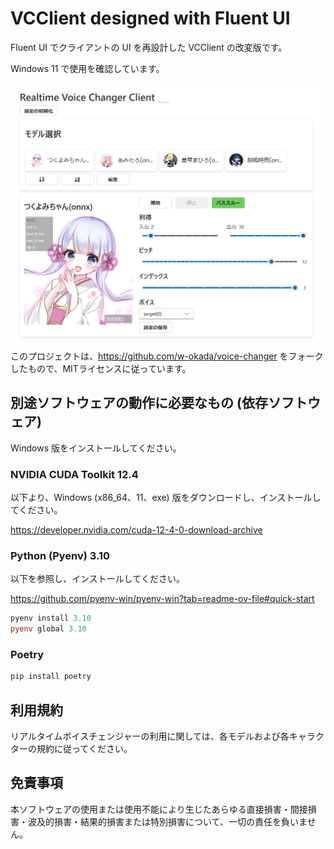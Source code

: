 # VCClient designed with Fluent UI
Fluent UI でクライアントの UI を再設計した VCClient の改変版です。

Windows 11 で使用を確認しています。

![](docs/screenshot00.png)

このプロジェクトは、https://github.com/w-okada/voice-changer をフォークしたもので、MITライセンスに従っています。

## 別途ソフトウェアの動作に必要なもの (依存ソフトウェア)
Windows 版をインストールしてください。

### NVIDIA CUDA Toolkit 12.4
以下より、Windows (x86_64、11、exe) 版をダウンロードし、インストールしてください。

https://developer.nvidia.com/cuda-12-4-0-download-archive

### Python (Pyenv) 3.10
以下を参照し、インストールしてください。

https://github.com/pyenv-win/pyenv-win?tab=readme-ov-file#quick-start

```ps1
pyenv install 3.10
pyenv global 3.10
```

### Poetry
```ps1
pip install poetry
```


## 利用規約
リアルタイムボイスチェンジャーの利用に関しては、各モデルおよび各キャラクターの規約に従ってください。

## 免責事項
本ソフトウェアの使用または使用不能により生じたあらゆる直接損害・間接損害・波及的損害・結果的損害または特別損害について、一切の責任を負いません。